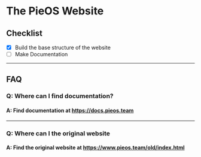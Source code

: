 # The PieOS Website

## Checklist
- [x] Build the base structure of the website
- [ ] Make Documentation

---

## FAQ

### Q: Where can I find documentation?
#### A: Find documentation at https://docs.pieos.team

---

### Q: Where can I the original website
#### A: Find the original website at https://www.pieos.team/old/index.html
